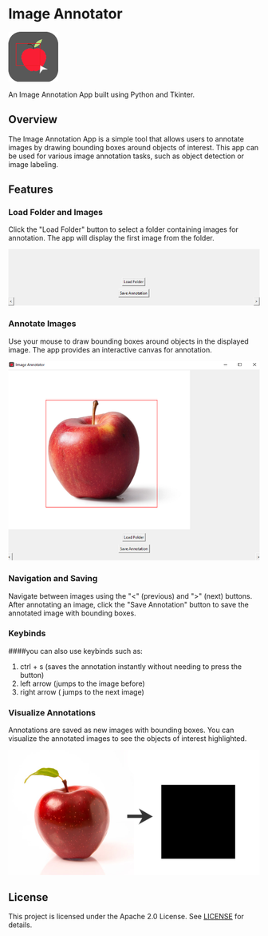 # Image Annotator

![App Icon](images/app_icon.png)

An Image Annotation App built using Python and Tkinter.

## Overview

The Image Annotation App is a simple tool that allows users to annotate images by drawing bounding boxes around objects of interest. This app can be used for various image annotation tasks, such as object detection or image labeling.

## Features

### Load Folder and Images

Click the "Load Folder" button to select a folder containing images for annotation. The app will display the first image from the folder.

![Load Folder](images/load_folder.png)

### Annotate Images

Use your mouse to draw bounding boxes around objects in the displayed image. The app provides an interactive canvas for annotation.

![Annotate Images](images/annotate_images.png)

### Navigation and Saving

Navigate between images using the "<" (previous) and ">" (next) buttons. After annotating an image, click the "Save Annotation" button to save the annotated image with bounding boxes.


### Keybinds
####you can also use keybinds such as:
1. ctrl + s (saves the annotation instantly without needing to press the button)
2. left arrow (jumps to the image before)
3. right arrow ( jumps to the next image)


### Visualize Annotations

Annotations are saved as new images with bounding boxes. You can visualize the annotated images to see the objects of interest highlighted.

![Visualize Annotations](images/visualize_annotations.png)

## License

This project is licensed under the Apache 2.0 License. See [LICENSE](LICENSE) for details.




